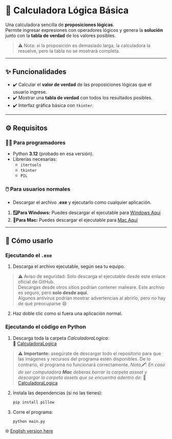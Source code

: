# 🧮 Calculadora Lógica Básica

Una calculadora sencilla de **proposiciones lógicas**.  
Permite ingresar expresiones con operadores lógicos y genera la **solución** junto con la **tabla de verdad** de los valores posibles.  

> ⚠️ Nota: si la proposición es demasiado larga, la calculadora la resuelve, pero la tabla no se mostrará completa.

---

## ✨ Funcionalidades
- ✔️ Calcular el **valor de verdad** de las proposiciones lógicas que el usuario ingrese.  
- ✔️ Mostrar una **tabla de verdad** con todos los resultados posibles.  
- ✔️ Interfaz gráfica básica con `tkinter`.  

---

## ⚙️ Requisitos

### 👩‍💻 Para programadores
- Python **3.12** (probado en esa versión).  
- Librerías necesarias:
  - `itertools`
  - `tkinter`
  - `PIL`  

### 🖱️ Para usuarios normales
- Descargar el archivo **.exe** y ejecutarlo como cualquier aplicación.
1. **🪟Para Windows:**
  Puedes descargar el ejecutable para [Windows Aqui](https://github.com/AravidEz/Logic-Calculator/releases/download/calculadora/CalculadoraLogica.exe)
2. **🍎Para Mac:**
   Puedes descargar el ejecutable para [Mac Aqui](https://github.com/AravidEz/Logic-Calculator/releases/download/calculadora/CalculadoraLogica.exe)
---

## 🚀 Cómo usarlo

### Ejecutando el `.exe`
1. Descarga el archivo ejecutable, según sea tu equipo.
> ⚠️ Aviso de seguridad: Solo descarga el ejecutable desde este enlace oficial de GitHub.  
> Descargas desde otros sitios podrían contener malware. Este archivo es seguro, pero **solo desde aquí**.  
> Algunos antivirus podrían mostrar advertencias al abrirlo, pero no hay de qué preocuparse 😄
  
2. Haz doble clic como si fuera una aplicación normal.  

### Ejecutando el código en Python
1. Descarga toda la carpeta *CalculadoraLogica*:  
  📂 [CalculadoraLogica](https://github.com/AravidEz/Logic-Calculator/tree/main/CalculadoraLogica)
  > ⚠️ **Importante:** asegúrate de descargar todo el repositorio para que las imágenes y recursos del programa estén disponibles. De lo contrario, el programa no funcionará correctamente. 
_Nota🖋️: En caso de ser computadora **Mac** deberas borrar la carpeta assset y descargar la carpeta assets que se encuentra adentro de:_ 📂 [CalculadoraLogica](https://github.com/AravidEz/Logic-Calculator/tree/main/CalculadoraLogica)

2. Instala las dependencias (si no las tienes):
   ```bash
   pip install pillow
3. Corre el programa:
   ```bash
   python main.py

🌐 [English version here](./README_EN.md)
